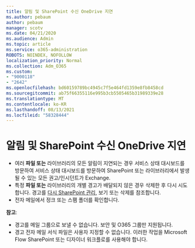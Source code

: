 ```yaml
---
title: 알림 및 SharePoint 수신 OneDrive 지연
ms.author: pebaum
author: pebaum
manager: scotv
ms.date: 04/21/2020
ms.audience: Admin
ms.topic: article
ms.service: o365-administration
ROBOTS: NOINDEX, NOFOLLOW
localization_priority: Normal
ms.collection: Adm_O365
ms.custom:
- "9000118"
- "2642"
ms.openlocfilehash: bd60159789bc4945c7f5e464fd1359e8fb8458cd
ms.sourcegitcommit: ab75f66355116e995b3cb5505465b31989339e28
ms.translationtype: MT
ms.contentlocale: ko-KR
ms.lasthandoff: 08/13/2021
ms.locfileid: "58328444"
---
```

# <a name="delays-in-receiving-sharepoint-and-onedrive-alerts"></a>알림 및 SharePoint 수신 OneDrive 지연

- 여러 **파일 또는** 라이브러리의 모든 알림이 지연되는 [](https://portal.office.com/adminportal/home?ref=/servicehealth) 경우 서비스 상태 대시보드를 방문하여 서비스 상태 대시보드를 방문하여 SharePoint 또는 라이브러리에서 발생될 수 있는 모든 권고/인시던트가 Exchange.
- 특정 **파일 또는** 라이브러리의 개별 경고가 배달되지 않은 경우 삭제한 후 다시 시도합니다. 경고를 [다시 SharePoint 관리,](https://support.microsoft.com/office/99dfb19c-9a90-4a8c-aba1-aa8c8afb0de2) 보기 또는 삭제를 참조합니다.
- 전자 메일에서 정크 또는 스팸 폴더를 확인합니다.

**참고**:
- 경고를 메일 그룹으로 보낼 수 없습니다. 보안 및 O365 그룹만 지원됩니다.
- 경고 전자 메일 서식 파일은 사용자 지정할 수 없습니다. 이러한 작업을 Microsoft Flow SharePoint 또는 디자이너 워크플로를 사용해야 합니다.
